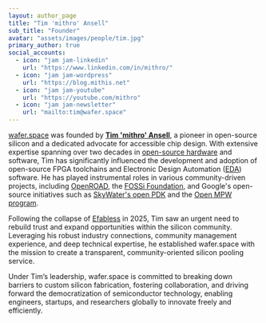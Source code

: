 ```yaml
---
layout: author_page
title: "Tim 'mithro' Ansell"
sub_title: "Founder"
avatar: "assets/images/people/tim.jpg"
primary_author: true
social_accounts:
  - icon: "jam jam-linkedin"
    url: "https://www.linkedin.com/in/mithro/"
  - icon: "jam jam-wordpress"
    url: "https://blog.mithis.net"
  - icon: "jam jam-youtube"
    url: "https://youtube.com/mithro"
  - icon: "jam jam-newsletter"
    url: "mailto:tim@wafer.space"
---
```

[wafer.space](https://wafer.space) was founded by **[Tim 'mithro' Ansell](https://mith.ro/)**, a pioneer in open-source silicon and a dedicated advocate for accessible chip design. With extensive expertise spanning over two decades in [open-source hardware](https://en.wikipedia.org/wiki/Open-source_hardware) and software, Tim has significantly influenced the development and adoption of open-source FPGA toolchains and Electronic Design Automation ([EDA](https://en.wikipedia.org/wiki/Electronic_design_automation)) software. He has played instrumental roles in various community-driven projects, including [OpenROAD](https://theopenroadproject.org/), the [FOSSi Foundation](https://fossi-foundation.org/), and Google's open-source initiatives such as [SkyWater's open PDK](https://github.com/google/skywater-pdk) and the [Open MPW program](https://developers.google.com/silicon).

Following the collapse of [Efabless](https://efabless.com) in 2025, Tim saw an urgent need to rebuild trust and expand opportunities within the silicon community. Leveraging his robust industry connections, community management experience, and deep technical expertise, he established wafer.space with the mission to create a transparent, community-oriented silicon pooling service.

Under Tim’s leadership, wafer.space is committed to breaking down barriers to custom silicon fabrication, fostering collaboration, and driving forward the democratization of semiconductor technology, enabling engineers, startups, and researchers globally to innovate freely and efficiently.
